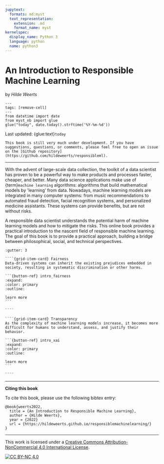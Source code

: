 ```yaml
---
jupytext:
  formats: md:myst
  text_representation:
    extension: .md
    format_name: myst
kernelspec:
  display_name: Python 3
  language: python
  name: python3
---
```


# An Introduction to Responsible Machine Learning

by *Hilde Weerts*

```{code-cell} ipython3
---
tags: [remove-cell]
---
from datetime import date
from myst_nb import glue
glue("today", date.today().strftime('%Y-%m-%d'))
```

Last updated: {glue:text}`today`

```{note}
This book is still very much under development. If you have suggestions, questions, or comments, please feel free to open an issue on the [Github repository](https://github.com/hildeweerts/responsibleml).
```

---

With the advent of large-scale data collection, the toolkit of a data scientist has proven to be a powerful way to make products and processes faster, cheaper, and better. Many data science applications make use of {term}`machine learning` algorithms: algorithms that build mathematical models by 'learning' from data. Nowadays, machine learning models are integrated in many computer systems: from music recommendations to automated fraud detection, facial recognition systems, and personalized medicine assistants. These systems can provide benefits, but are not without risks.

A responsible data scientist understands the potential harm of machine learning models and how to mitigate the risks. This online book provides a practical introduction to the nascent field of responsible machine learning. The goal of this book is to provide a practical approach, building a bridge between philosophical, social, and technical perspectives.

`````{grid} 1 2 2 2
:gutter: 3

````{grid-item-card} Fairness
Data-driven systems can inherit the existing prejudices embedded in society, resulting in systematic discrimination or other harms.

```{button-ref} intro_fairness
:expand:
:color: primary
:outline:

learn more
```

````

````{grid-item-card} Transparency
As the complexity of machine learning models increase, it becomes more difficult for humans to understand, assess, and justify their behavior.

```{button-ref} intro_xai
:expand:
:color: primary
:outline:

learn more
```

````
`````

---

**Citing this book**

To cite this book, please use the following bibtex entry:

```{code-block}
@book{weerts2022,
  title = {An Introduction to Responsible Machine Learning},
  author = {Hilde Weerts},
  year = {2022}
  url = {https://hildeweerts.github.io/responsiblemachinelearning/}
}
```

--- 
This work is licensed under a
[Creative Commons Attribution-NonCommercial 4.0 International License][cc-by-nc].

[![CC BY-NC 4.0][cc-by-nc-image]][cc-by-nc]

[cc-by-nc]: http://creativecommons.org/licenses/by-nc/4.0/
[cc-by-nc-image]: https://licensebuttons.net/l/by-nc/4.0/88x31.png
[cc-by-nc-shield]: https://img.shields.io/badge/License-CC%20BY--NC%204.0-lightgrey.svg